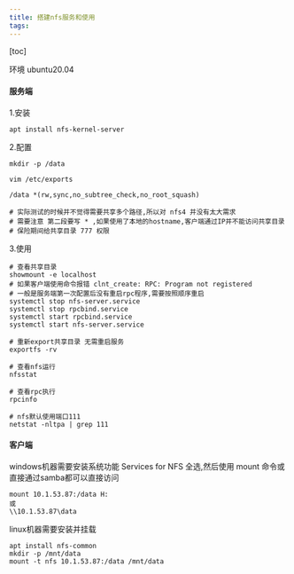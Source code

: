 ```yaml
---
title: 搭建nfs服务和使用
tags: 
---
```


[toc]

环境 ubuntu20.04 

#### 服务端

1.安装

`apt install nfs-kernel-server`

2.配置

```
mkdir -p /data

vim /etc/exports

/data *(rw,sync,no_subtree_check,no_root_squash)

# 实际测试的时候并不觉得需要共享多个路径,所以对 nfs4 并没有太大需求
# 需要注意 第二段要写 * ,如果使用了本地的hostname,客户端通过IP并不能访问共享目录
# 保险期间给共享目录 777 权限
```

3.使用

```
# 查看共享目录
showmount -e localhost
# 如果客户端使用命令报错 clnt_create: RPC: Program not registered
# 一般是服务端第一次配置后没有重启rpc程序,需要按照顺序重启
systemctl stop nfs-server.service
systemctl stop rpcbind.service
systemctl start rpcbind.service
systemctl start nfs-server.service

# 重新export共享目录 无需重启服务
exportfs -rv

# 查看nfs运行
nfsstat

# 查看rpc执行
rpcinfo

# nfs默认使用端口111
netstat -nltpa | grep 111
```

#### 客户端

windows机器需要安装系统功能 Services for NFS 全选,然后使用 mount 命令或直接通过samba都可以直接访问
```
mount 10.1.53.87:/data H:
或
\\10.1.53.87\data
```

linux机器需要安装并挂载

```
apt install nfs-common
mkdir -p /mnt/data
mount -t nfs 10.1.53.87:/data /mnt/data
```